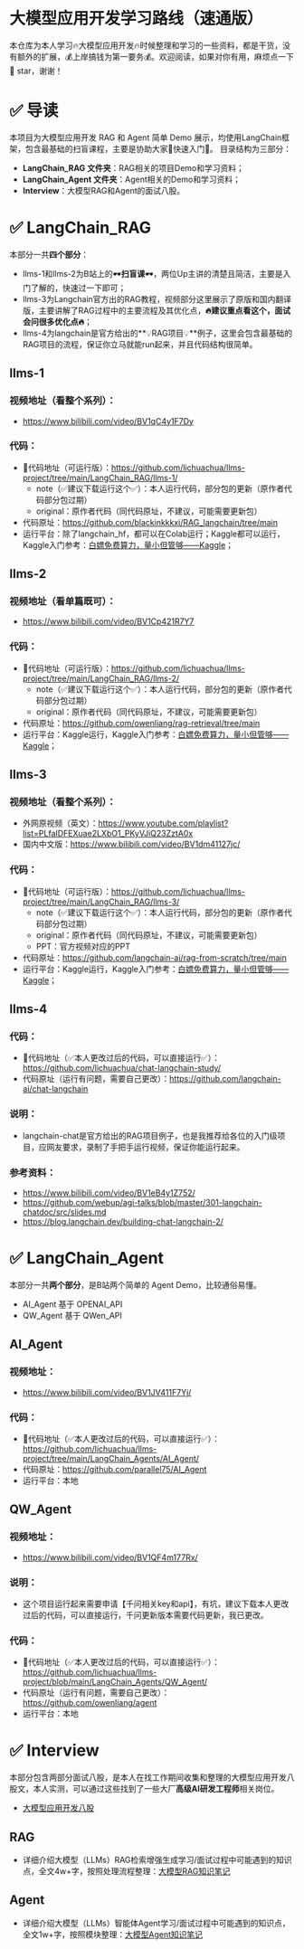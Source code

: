 # 大模型应用开发学习路线（速通版）

本仓库为本人学习🔥大模型应用开发🔥时候整理和学习的一些资料，都是干货，没有额外的扩展，💰上岸搞钱为第一要务💰。欢迎阅读，如果对你有用，麻烦点一下 🌟 star，谢谢！

# ✅ 导读

本项目为大模型应用开发 RAG 和 Agent 简单 Demo 展示，均使用LangChain框架，包含最基础的扫盲课程，主要是协助大家🧐快速入门🧐。
目录结构为三部分：
- **LangChain_RAG 文件夹**：RAG相关的项目Demo和学习资料；
- **LangChain_Agent 文件夹**：Agent相关的Demo和学习资料；
- **Interview**：大模型RAG和Agent的面试八股。

# ✅ LangChain_RAG

本部分一共**四个部分**：
- llms-1和llms-2为B站上的🕶️**扫盲课**🕶️，两位Up主讲的清楚且简洁，主要是入门了解的，快速过一下即可；
- llms-3为Langchain官方出的RAG教程，视频部分这里展示了原版和国内翻译版，主要讲解了RAG过程中的主要流程及其优化点，**🔥建议重点看这个，面试会问很多优化点🔥**；
- llms-4为langchain是官方给出的**💡RAG项目💡**例子，这里会包含最基础的RAG项目的流程，保证你立马就能run起来，并且代码结构很简单。

## llms-1
### 视频地址（看整个系列）：
- https://www.bilibili.com/video/BV1qC4y1F7Dy
### 代码：
- 🌹代码地址（可运行版）：https://github.com/lichuachua/llms-project/tree/main/LangChain_RAG/llms-1/
  - note（✅建议下载运行这个✅）：本人运行代码，部分包的更新（原作者代码部分包过期）
  - original：原作者代码（同代码原址，不建议，可能需要更新包）
- 代码原址：https://github.com/blackinkkkxi/RAG_langchain/tree/main   
- 运行平台：除了langchain_hf，都可以在Colab运行；Kaggle都可以运行，Kaggle入门参考：[白嫖免费算力，量小但管够——Kaggle](https://mp.weixin.qq.com/s/SK5VXzx2zijzjc8OYJICKA)；
## llms-2
### 视频地址（看单篇既可）：
- https://www.bilibili.com/video/BV1Cp421R7Y7
### 代码：
- 🌹代码地址（可运行版）：https://github.com/lichuachua/llms-project/tree/main/LangChain_RAG/llms-2/
  - note（✅建议下载运行这个✅）：本人运行代码，部分包的更新（原作者代码部分包过期）
  - original：原作者代码（同代码原址，不建议，可能需要更新包）
- 代码原址：https://github.com/owenliang/rag-retrieval/tree/main  
- 运行平台：Kaggle运行，Kaggle入门参考：[白嫖免费算力，量小但管够——Kaggle](https://mp.weixin.qq.com/s/SK5VXzx2zijzjc8OYJICKA)；
## llms-3
### 视频地址（看整个系列）：
- 外网原视频（英文）：https://www.youtube.com/playlist?list=PLfaIDFEXuae2LXbO1_PKyVJiQ23ZztA0x
- 国内中文版：https://www.bilibili.com/video/BV1dm41127jc/
### 代码：
- 🌹代码地址（可运行版）：https://github.com/lichuachua/llms-project/tree/main/LangChain_RAG/llms-3/
  - note（✅建议下载运行这个✅）：本人运行代码，部分包的更新（原作者代码部分包过期）
  - original：原作者代码（同代码原址，不建议，可能需要更新包）
  - PPT：官方视频对应的PPT
- 代码原址：https://github.com/langchain-ai/rag-from-scratch/tree/main  
- 运行平台：Kaggle运行，Kaggle入门参考：[白嫖免费算力，量小但管够——Kaggle](https://mp.weixin.qq.com/s/SK5VXzx2zijzjc8OYJICKA)；
## llms-4
### 代码：
- 🌹代码地址（✅本人更改过后的代码，可以直接运行✅）：https://github.com/lichuachua/chat-langchain-study/
- 代码原址（运行有问题，需要自己更改）：https://github.com/langchain-ai/chat-langchain
### 说明：
- langchain-chat是官方给出的RAG项目例子，也是我推荐给各位的入门级项目，应网友要求，录制了手把手运行视频，保证你能运行起来。
### 参考资料：
- https://www.bilibili.com/video/BV1eB4y1Z752/
- https://github.com/webup/agi-talks/blob/master/301-langchain-chatdoc/src/slides.md
- https://blog.langchain.dev/building-chat-langchain-2/
            

# ✅ LangChain_Agent

本部分一共**两个部分**，是B站两个简单的 Agent Demo，比较通俗易懂。
- AI_Agent 基于 OPENAI_API
- QW_Agent 基于 QWen_API


## AI_Agent
### 视频地址：
- https://www.bilibili.com/video/BV1JV411F7Yj/
### 代码：
- 🌹代码地址（✅本人更改过后的代码，可以直接运行✅）：https://github.com/lichuachua/llms-project/tree/main/LangChain_Agents/AI_Agent/
- 代码原址：https://github.com/parallel75/AI_Agent  
- 运行平台：本地

## QW_Agent
### 视频地址：
- https://www.bilibili.com/video/BV1QF4m177Rx/
### 说明：
- 这个项目运行起来需要申请【千问相关key和api】，有坑，建议下载本人更改过后的代码，可以直接运行，千问更新版本需要代码更新，我已更改。
### 代码：
- 🌹代码地址（✅本人更改过后的代码，可以直接运行✅）：https://github.com/lichuachua/llms-project/blob/main/LangChain_Agents/QW_Agent/
- 代码原址（运行有问题，需要自己更改）：https://github.com/owenliang/agent
- 运行平台：本地

# ✅ Interview
本部分包含两部分面试八股，是本人在找工作期间收集和整理的大模型应用开发八股文，本人实测，可以通过这些找到了一些大厂**高级AI研发工程师**相关岗位。
- [大模型应用开发八股](https://mp.weixin.qq.com/mp/appmsgalbum?__biz=Mzk1NzgzMjY3OQ==&action=getalbum&album_id=3987723560113356813&scene=126&uin=&key=&devicetype=iMac+MacBookPro18%2C3+OSX+OSX+15.4.1+build(24E263)&version=13080a10&lang=zh_CN&nettype=WIFI&ascene=78&fontScale=100)
## RAG
- 详细介绍大模型（LLMs）RAG检索增强生成学习/面试过程中可能遇到的知识点，全文4w+字，按照处理流程整理：[大模型RAG知识笔记](https://mp.weixin.qq.com/s/zmUTGAMoljXSmnoo_cBQig)
## Agent
- 详细介绍大模型（LLMs）智能体Agent学习/面试过程中可能遇到的知识点，全文1w+字，按照模块整理：[大模型Agent知识笔记](https://mp.weixin.qq.com/s/TSioLS_RhrX57YEnY3mkag)
